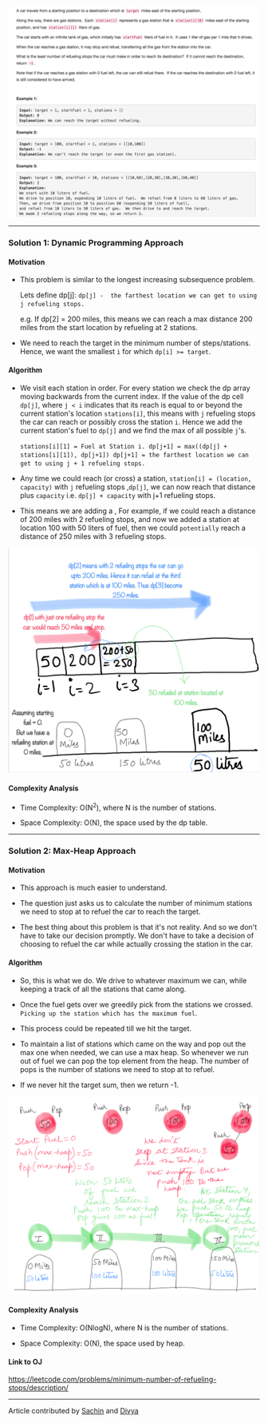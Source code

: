 <p align="center">
<img src="../../Images/Minimum-Refueling-Stops.png" width="600">
</p>

---

### Solution 1: Dynamic Programming Approach

#### Motivation

* This problem is similar to the longest increasing subsequence problem.

  Lets define dp[j]:
  `dp[j] -  the farthest location we can get to using j refueling stops.`

  e.g. If dp[2] = 200 miles, this means we can reach a max distance 200 miles from the start location by refueling at 2 stations.

* We need to reach the target in the minimum number of steps/stations. Hence, we want the smallest `i` for which `dp[i] >= target`.

#### Algorithm

* We visit each station in order. For every station we check the dp array moving backwards from the current index.
If the value of the dp cell `dp[j]`, where `j < i` indicates that its reach is equal to or beyond the current station's location `stations[i]`, this means with `j` refueling stops the car can reach or possibly cross the station `i`. Hence we add the current station's fuel to `dp[j]` and we find the max of all possible `j`'s.

  `stations[i][1] = Fuel at Station i.
  dp[j+1] = max((dp[j] + stations[i][1]), dp[j+1])
  dp[j+1] = the farthest location we can get to using j + 1 refueling stops.
  `

* Any time we could reach (or cross) a station, `station[i] = (location, capacity)` with `j` refueling stops
,`dp[j]`, we can now reach that distance plus `capacity` i.e. `dp[j] + capacity` with j+1 refueling stops.

* This means we are adding a ,
For example, if we could reach a distance of 200 miles with 2 refueling stops, and now we added a station at location 100 with 50 liters of fuel, then we could `potentially` reach a distance of 250 miles with 3 refueling stops.

<p align="center">
<img src="../../Images/Minimum-Refueling-Stops-DP.png" width="600">
</p>

#### Complexity Analysis

* Time Complexity: O(N<sup>2</sup>), where N is the number of stations.

* Space Complexity: O(N), the space used by the dp table.

---
### Solution 2: Max-Heap Approach

#### Motivation

* This approach is much easier to understand.

* The question just asks us to calculate the number of minimum stations we need to stop at to refuel the car to reach the target.

* The best thing about this problem is that it's not reality. And so we don't have to take our decision promptly. We don't have to take a decision of choosing to refuel the car while actually crossing the station in the car.

#### Algorithm

* So, this is what we do. We drive to whatever maximum we can, while keeping a track of all the stations that came along.

* Once the fuel gets over we greedily pick from the stations we crossed. `Picking up the station which has the maximum fuel`.

* This process could be repeated till we hit the target.

* To maintain a list of stations which came on the way and pop out the max one when needed, we can use a max heap. So whenever we run out of fuel we can pop the top element from the heap. The number of pops is the number of stations we need to stop at to refuel.

* If we never hit the target sum, then we return -1.

<p align="center">
<img src="../../Images/Minimum-Refueling-Stops-Heap.png" width="600">
</p>

#### Complexity Analysis

* Time Complexity: O(NlogN), where N is the number of stations.

* Space Complexity: O(N), the space used by heap.

#### Link to OJ

https://leetcode.com/problems/minimum-number-of-refueling-stops/description/

---
Article contributed by [Sachin](https://github.com/edorado93) and [Divya](https://github.com/DivyaGodayal)
